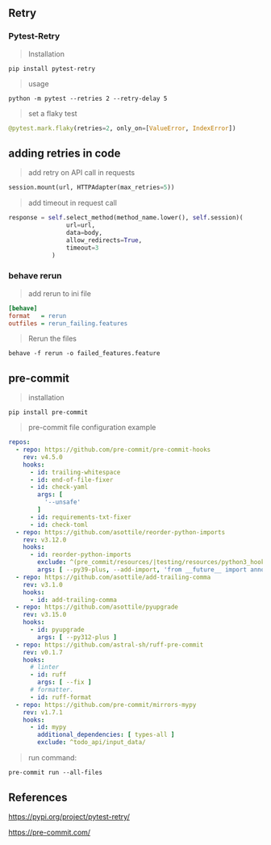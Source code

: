 ## Retry

### Pytest-Retry
> Installation

```shell
pip install pytest-retry
```

> usage

```shell
python -m pytest --retries 2 --retry-delay 5
```

> set a flaky test

```python
@pytest.mark.flaky(retries=2, only_on=[ValueError, IndexError])
```

## adding retries in code

> add retry on API call in requests

```python
session.mount(url, HTTPAdapter(max_retries=5))
```

> add timeout in request call

```python
response = self.select_method(method_name.lower(), self.session)(
                url=url,
                data=body,
                allow_redirects=True,
                timeout=3
            )
```
### behave rerun

> add rerun to ini file

```ini
[behave]
format   = rerun
outfiles = rerun_failing.features
```
> Rerun the files

```shell
behave -f rerun -o failed_features.feature
```

## pre-commit

> installation

```shell
pip install pre-commit
```

> pre-commit file configuration example

```yaml
repos:
  - repo: https://github.com/pre-commit/pre-commit-hooks
    rev: v4.5.0
    hooks:
      - id: trailing-whitespace
      - id: end-of-file-fixer
      - id: check-yaml
        args: [
          '--unsafe'
        ]
      - id: requirements-txt-fixer
      - id: check-toml
  - repo: https://github.com/asottile/reorder-python-imports
    rev: v3.12.0
    hooks:
      - id: reorder-python-imports
        exclude: ^(pre_commit/resources/|testing/resources/python3_hooks_repo/)
        args: [ --py39-plus, --add-import, 'from __future__ import annotations' ]
  - repo: https://github.com/asottile/add-trailing-comma
    rev: v3.1.0
    hooks:
      - id: add-trailing-comma
  - repo: https://github.com/asottile/pyupgrade
    rev: v3.15.0
    hooks:
      - id: pyupgrade
        args: [ --py312-plus ]
  - repo: https://github.com/astral-sh/ruff-pre-commit
    rev: v0.1.7
    hooks:
      # linter
      - id: ruff
        args: [ --fix ]
      # formatter.
      - id: ruff-format
  - repo: https://github.com/pre-commit/mirrors-mypy
    rev: v1.7.1
    hooks:
      - id: mypy
        additional_dependencies: [ types-all ]
        exclude: ^todo_api/input_data/

```
> run command:

```shell
pre-commit run --all-files
```

## References


https://pypi.org/project/pytest-retry/

https://pre-commit.com/

